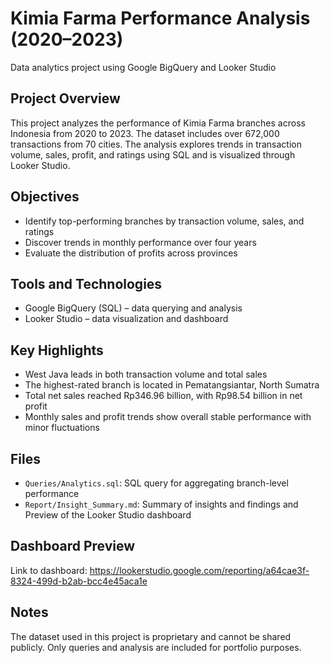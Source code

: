 # Kimia Farma Performance Analysis (2020–2023)

Data analytics project using Google BigQuery and Looker Studio

## Project Overview
This project analyzes the performance of Kimia Farma branches across Indonesia from 2020 to 2023. The dataset includes over 672,000 transactions from 70 cities. The analysis explores trends in transaction volume, sales, profit, and ratings using SQL and is visualized through Looker Studio.

## Objectives
- Identify top-performing branches by transaction volume, sales, and ratings
- Discover trends in monthly performance over four years
- Evaluate the distribution of profits across provinces

## Tools and Technologies
- Google BigQuery (SQL) – data querying and analysis
- Looker Studio – data visualization and dashboard

## Key Highlights
- West Java leads in both transaction volume and total sales
- The highest-rated branch is located in Pematangsiantar, North Sumatra
- Total net sales reached Rp346.96 billion, with Rp98.54 billion in net profit
- Monthly sales and profit trends show overall stable performance with minor fluctuations

## Files
- `Queries/Analytics.sql`: SQL query for aggregating branch-level performance
- `Report/Insight_Summary.md`: Summary of insights and findings and Preview of the Looker Studio dashboard

## Dashboard Preview
Link to dashboard: https://lookerstudio.google.com/reporting/a64cae3f-8324-499d-b2ab-bcc4e45aca1e

## Notes
The dataset used in this project is proprietary and cannot be shared publicly. Only queries and analysis are included for portfolio purposes.
